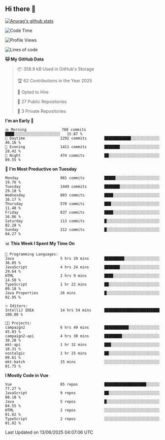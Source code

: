 ## Hi there 👋

[![Anurag's github stats](https://github-readme-stats.vercel.app/api?username=Songwonseok)](https://github.com/anuraghazra/github-readme-stats)



<!--START_SECTION:waka-->
![Code Time](http://img.shields.io/badge/Code%20Time-3%2C539%20hrs%2024%20mins-blue)

![Profile Views](http://img.shields.io/badge/Profile%20Views-1-blue)

![Lines of code](https://img.shields.io/badge/From%20Hello%20World%20I%27ve%20Written-34.8%20million%20lines%20of%20code-blue)

**🐱 My GitHub Data** 

> 📦 358.9 kB Used in GitHub's Storage 
 > 
> 🏆 62 Contributions in the Year 2025
 > 
> 💼 Opted to Hire
 > 
> 📜 27 Public Repositories 
 > 
> 🔑 3 Private Repositories 
 > 
**I'm an Early 🐤** 

```text
🌞 Morning                788 commits         ████░░░░░░░░░░░░░░░░░░░░░   15.87 % 
🌆 Daytime                2292 commits        ████████████░░░░░░░░░░░░░   46.16 % 
🌃 Evening                1411 commits        ███████░░░░░░░░░░░░░░░░░░   28.42 % 
🌙 Night                  474 commits         ██░░░░░░░░░░░░░░░░░░░░░░░   09.55 % 
```
📅 **I'm Most Productive on Tuesday** 

```text
Monday                   981 commits         █████░░░░░░░░░░░░░░░░░░░░   19.76 % 
Tuesday                  1449 commits        ███████░░░░░░░░░░░░░░░░░░   29.18 % 
Wednesday                803 commits         ████░░░░░░░░░░░░░░░░░░░░░   16.17 % 
Thursday                 570 commits         ███░░░░░░░░░░░░░░░░░░░░░░   11.48 % 
Friday                   837 commits         ████░░░░░░░░░░░░░░░░░░░░░   16.86 % 
Saturday                 113 commits         █░░░░░░░░░░░░░░░░░░░░░░░░   02.28 % 
Sunday                   212 commits         █░░░░░░░░░░░░░░░░░░░░░░░░   04.27 % 
```


📊 **This Week I Spent My Time On** 

```text
💬 Programming Languages: 
Java                     5 hrs 29 mins       █████████░░░░░░░░░░░░░░░░   36.85 % 
JavaScript               4 hrs 24 mins       ███████░░░░░░░░░░░░░░░░░░   29.64 % 
HTML                     2 hrs 9 mins        ████░░░░░░░░░░░░░░░░░░░░░   14.50 % 
TypeScript               1 hr 22 mins        ██░░░░░░░░░░░░░░░░░░░░░░░   09.18 % 
Java Properties          26 mins             █░░░░░░░░░░░░░░░░░░░░░░░░   02.95 % 

🔥 Editors: 
IntelliJ IDEA            14 hrs 54 mins      █████████████████████████   100.00 % 

🐱‍💻 Projects: 
campaign2                6 hrs 49 mins       ███████████░░░░░░░░░░░░░░   45.83 % 
campaign2-api            4 hrs 30 mins       ████████░░░░░░░░░░░░░░░░░   30.28 % 
mkt-api                  1 hr 32 mins        ███░░░░░░░░░░░░░░░░░░░░░░   10.31 % 
nostalgic                1 hr 25 mins        ██░░░░░░░░░░░░░░░░░░░░░░░   09.61 % 
mkt-batch                15 mins             ░░░░░░░░░░░░░░░░░░░░░░░░░   01.75 % 
```

**I Mostly Code in Vue** 

```text
Vue                      85 repos            ███████████████████░░░░░░   77.27 % 
JavaScript               9 repos             ██░░░░░░░░░░░░░░░░░░░░░░░   08.18 % 
Java                     5 repos             █░░░░░░░░░░░░░░░░░░░░░░░░   04.55 % 
HTML                     2 repos             ░░░░░░░░░░░░░░░░░░░░░░░░░   01.82 % 
TypeScript               2 repos             ░░░░░░░░░░░░░░░░░░░░░░░░░   01.82 % 
```




 Last Updated on 13/06/2025 04:07:06 UTC
<!--END_SECTION:waka-->
